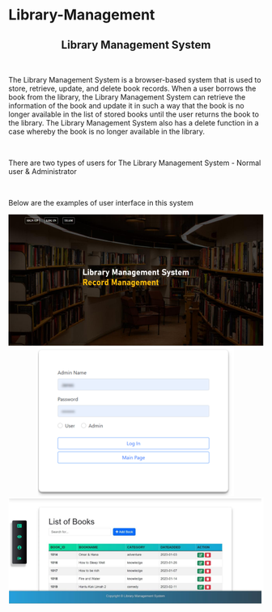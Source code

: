 # Library-Management

<h2 align="center">
  Library Management System
</h2>

<br/>

<p>The Library Management System is a browser-based system that is used to store, retrieve, 
update, and delete book records. When a user borrows the book from the library, the Library 
Management System can retrieve the information of the book and update it in such a way that 
the book is no longer available in the list of stored books until the user returns the book to the 
library. The Library Management System also has a delete function in a case whereby the book is 
no longer available in the library.</p>

<br/>

<p>There are two types of users for The Library Management System - Normal user & Administrator</p>

<br/>

<p>Below are the examples of user interface in this system</p>

<div align="center">
  <img alt="Demo" src=".\web\img\mainpage.png" /><br/>
  <img alt="Demo" src=".\web\img\login page.png" /><br/>
  <img alt="Demo" src=".\web\img\dashboard.png" />
</div>

